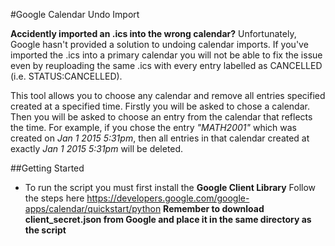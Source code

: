 #Google Calendar Undo Import

**Accidently imported an .ics into the wrong calendar?** Unfortunately, Google hasn't provided 
a solution to undoing calendar imports. If you've imported the .ics into a primary calendar
you will not be able to fix the issue even by reuploading the same .ics with every entry
labelled as CANCELLED (i.e. STATUS:CANCELLED).

This tool allows you to choose any calendar and remove all entries specified created
at a specified time. Firstly you will be asked to chose a calendar. Then you will be asked
to choose an entry from the calendar that reflects the time. For example, if you chose the
entry _"MATH2001"_ which was created on _Jan 1 2015 5:31pm_, then all entries in that calendar
created at exactly _Jan 1 2015 5:31pm_ will be deleted.

##Getting Started
- To run the script you  must first install the **Google Client Library**
Follow the steps here https://developers.google.com/google-apps/calendar/quickstart/python
 **Remember to download client_secret.json from Google and place it in the same directory as
the script**